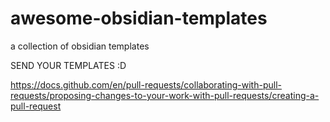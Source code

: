 # awesome-obsidian-templates
a collection of obsidian templates

SEND YOUR TEMPLATES :D

https://docs.github.com/en/pull-requests/collaborating-with-pull-requests/proposing-changes-to-your-work-with-pull-requests/creating-a-pull-request
